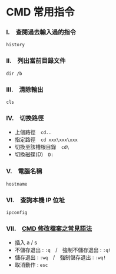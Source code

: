 # CMD 常用指令

### I.　查閱過去輸入過的指令
```
history
```

### II.　列出當前目錄文件
```
dir /b
```

### III.　清除輸出
```
cls
```

### IV.　切換路徑
- 上個路徑　`cd..`
- 指定路徑　`cd xxx\xxx\xxx`
- 切換至該槽根目錄　`cd\`
- 切換磁碟(D)　`D:`

### V.　電腦名稱
```
hostname
```

### VI.　查詢本機 IP 位址
```
ipconfig
```

### VII.　[CMD 修改檔案之常見語法](https://blog.csdn.net/zmzhangcsdn/article/details/107298516)
- 插入 a / s
- 不儲存退出 : `:q`　/　強制不儲存退出 : `:q!`
- 儲存退出 : `:wq`　/　強制儲存退出 : `:wq!`
- 取消動作 : `esc`

<!-- 
### VIII.　
```

```

### XIV.　
```

```

### XV.　
```

```

### XVI.　
```

```
-->